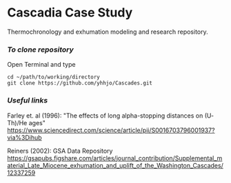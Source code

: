 # Cascadia Case Study

Thermochronology and exhumation modeling and research repository. 

### *To clone repository*
Open Terminal and type
```
cd ~/path/to/working/directory
git clone https://github.com/yhhjo/Cascades.git
```

### *Useful links*

Farley et. al (1996): "The effects of long alpha-stopping distances on (U‐Th)/He ages"
https://www.sciencedirect.com/science/article/pii/S0016703796001937?via%3Dihub

Reiners (2002): GSA Data Repository 
https://gsapubs.figshare.com/articles/journal_contribution/Supplemental_material_Late_Miocene_exhumation_and_uplift_of_the_Washington_Cascades/12337259 



